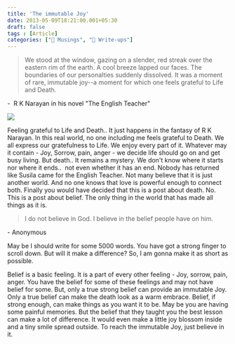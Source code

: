 ```yaml
---
title: 'The immutable Joy'
date: 2013-05-09T18:21:00.001+05:30
draft: false
tags : [Article]
categories: ["💭 Musings", "📝 Write-ups"]
---
```


> We stood at the window, gazing on a slender, red streak over the eastern rim of the earth. A cool breeze lapped our faces. The boundaries of our personalties suddenly dissolved. It was a moment of rare, immutable joy--a moment for which one feels grateful to Life and Death.

\-  R K Narayan in his novel "The English Teacher"  
  

![](https://3.bp.blogspot.com/-29NgAbyyZp0/UYudWY66qnI/AAAAAAAABUQ/ji019ykEvCo/s320/Smile_in_Darkness.jpg)

  
  

  

Feeling grateful to Life and Death.. It just happens in the fantasy of R K Narayan. In this real world, no one including me feels grateful to Death. We all express our gratefulness to Life. We enjoy every part of it. Whatever may it contain - Joy, Sorrow, pain, anger - we decide life should go on and get busy living. But death.. It remains a mystery. We don't know where it starts nor where it ends..  not even whether it has an end. Nobody has returned like Susila came for the English Teacher. Not many believe that it is just another world. And no one knows that love is powerful enough to connect both. Finally you would have decided that this is a post about death. No. This is a post about belief. The only thing in the world that has made all things as it is.

  

> I do not believe in God. I believe in the belief people have on him.

\- Anonymous

  

May be I should write for some 5000 words. You have got a strong finger to scroll down. But will it make a difference? So, I am gonna make it as short as possible.

  

Belief is a basic feeling. It is a part of every other feeling - Joy, sorrow, pain, anger. You have the belief for some of these feelings and may not have belief for some. But, only a true strong belief can provide an immutable Joy. Only a true belief can make the death look as a warm embrace. Belief, if strong enough, can make things as you want it to be. May be you are having some painful memories. But the belief that they taught you the best lesson can make a lot of difference. It would even make a little joy blossom inside and a tiny smile spread outside. To reach the immutable Joy, just believe in it.
